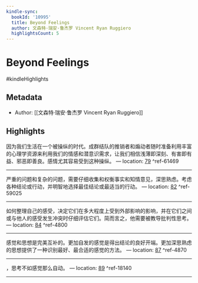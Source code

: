```yaml
---
kindle-sync:
  bookId: '10995'
  title: Beyond Feelings
  author: 文森特·瑞安·鲁杰罗 Vincent Ryan Ruggiero
  highlightsCount: 5
---
```


# Beyond Feelings

#kindleHighlights

## Metadata
* Author: [[文森特·瑞安·鲁杰罗 Vincent Ryan Ruggiero]]

## Highlights
因为我们生活在一个被操纵的时代。成群结队的推销者和煽动者随时准备利用丰富的心理学资源来利用我们的情感和潜意识需求，让我们相信浅薄即深刻、有害即有益、邪恶即善良。感情尤其容易受到这种操纵。 — location: [79]() ^ref-61469

---
严重的问题和复杂的问题，需要仔细收集和权衡事实和知情意见，深思熟虑。考虑各种结论或行动，并明智地选择最佳结论或最适当的行动。 — location: [82]() ^ref-59025

---
如何整理自己的感受，决定它们在多大程度上受到外部影响的影响，并在它们之间或与他人的感受发生冲突时仔细评估它们。简而言之，他需要被教导批判性思考。 — location: [84]() ^ref-4800

---
感觉和思想是完美互补的。更加自发的感觉是得出结论的良好开端。更加深思熟虑的思想提供了一种识别最好、最合适的感觉的方法。 — location: [87]() ^ref-4870

---
，思考不如感觉那么自动。 — location: [89]() ^ref-18140

---
